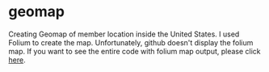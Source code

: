 # geomap
Creating Geomap of member location inside the United States. 
I used Folium to create the map. Unfortunately, github doesn't display the folium map. If you want to see the entire code with folium map output, please click  [here](https://github.com/anpaschool/geomap/blob/main/anpa_members_map.ipynb).
